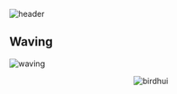 ![header](https://capsule-render.vercel.app/api?type=waving&color=timeAuto&height=300&section=header&text=Welcome%20to%20My%20Github!%20&fontSize=60&animation=fadeIn&fontAlignY=38&desc=Updating%20daily!%20&descAlignY=51&descAlign=81)

## Waving <a id="waving">
![waving](https://capsule-render.vercel.app/api?type=waving&height=200&text=Welcome%20to%20My%20Github!%20&fontSize=40&fontAlign=50&fontAlignY=40&color=gradient)

<p align="center"> <img src="https://github-readme-stats.vercel.app/api?username=birdhui&&theme=gotham&show_icons=true" alt="birdhui" />


<!--
**birdhui/birdhui** is a ✨ _special_ ✨ repository because its `README.md` (this file) appears on your GitHub profile.

Here are some ideas to get you started:

- 🔭 I’m currently working on ...
- 🌱 I’m currently learning ...
- 👯 I’m looking to collaborate on ...
- 🤔 I’m looking for help with ...
- 💬 Ask me about ...
- 📫 How to reach me: ...
- 😄 Pronouns: ...
- ⚡ Fun fact: ...
-->
